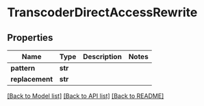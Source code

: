 # TranscoderDirectAccessRewrite

## Properties
Name | Type | Description | Notes
------------ | ------------- | ------------- | -------------
**pattern** | **str** |  | 
**replacement** | **str** |  | 

[[Back to Model list]](../README.md#documentation-for-models) [[Back to API list]](../README.md#documentation-for-api-endpoints) [[Back to README]](../README.md)



